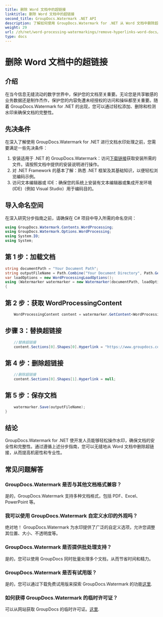 ```yaml
---
title: 删除 Word 文档中的超链接
linktitle: 删除 Word 文档中的超链接
second_title: GroupDocs.Watermark .NET API
description: 了解如何使用 GroupDocs.Watermark for .NET 从 Word 文档中删除超链接。轻松增强文档安全性。
weight: 29
url: /zh/net/word-processing-watermarkings/remove-hyperlinks-word-docs/
type: docs
---
```

# 删除 Word 文档中的超链接

## 介绍
在当今信息无缝流动的数字世界中，保护您的文档至关重要。无论您是共享敏感的业务数据还是制作杰作，保护您的内容免遭未经授权的访问和操纵都至关重要。随着 GroupDocs.Watermark for .NET 的出现，您可以通过轻松添加、删除和检测水印来确保文档的完整性。
## 先决条件
在深入了解使用 GroupDocs.Watermark for .NET 进行文档水印处理之前，您需要满足一些先决条件：
1. 安装适用于 .NET 的 GroupDocs.Watermark：访问[下载链接](https://releases.groupdocs.com/Watermark/net/)获取安装所需的文件。请按照文档中提供的安装说明进行操作。
2. 对 .NET Framework 的基本了解：熟悉 .NET 框架及其基础知识，以便轻松浏览编码示例。
3. 访问文本编辑器或 IDE：确保您的系统上安装有文本编辑器或集成开发环境 (IDE)（例如 Visual Studio）用于编码目的。

## 导入命名空间
在深入研究分步指南之前，请确保在 C# 项目中导入所需的命名空间：
```csharp
using GroupDocs.Watermark.Contents.WordProcessing;
using GroupDocs.Watermark.Options.WordProcessing;
using System.IO;
using System;
```
## 第 1 步：加载文档
```csharp
string documentPath = "Your Document Path";
string outputFileName = Path.Combine("Your Document Directory", Path.GetFileName(documentPath));
var loadOptions = new WordProcessingLoadOptions();
using (Watermarker watermarker = new Watermarker(documentPath, loadOptions))
{
```
## 第 2 步：获取 WordProcessingContent
```csharp
    WordProcessingContent content = watermarker.GetContent<WordProcessingContent>();
```
## 步骤 3：替换超链接
```csharp
    //替换超链接
    content.Sections[0].Shapes[0].Hyperlink = "https://www.groupdocs.com/”；
```
## 第 4 步：删除超链接
```csharp
    //删除超链接
    content.Sections[0].Shapes[1].Hyperlink = null;
```
## 第 5 步：保存文档
```csharp
    watermarker.Save(outputFileName);
}
```

## 结论
GroupDocs.Watermark for .NET 使开发人员能够轻松操作水印，确保文档的安全性和完整性。通过遵循上述分步指南，您可以无缝地从 Word 文档中删除超链接，从而提高机密性和专业性。
## 常见问题解答
### GroupDocs.Watermark 是否与其他文档格式兼容？
是的，GroupDocs.Watermark 支持多种文档格式，包括 PDF、Excel、PowerPoint 等。
### 我可以使用 GroupDocs.Watermark 自定义水印的外观吗？
绝对地！ GroupDocs.Watermark 为水印提供了广泛的自定义选项，允许您调整其位置、大小、不透明度等。
### GroupDocs.Watermark 是否提供批处理支持？
是的，您可以使用 GroupDocs 同时批量处理多个文档，从而节省时间和精力。
### GroupDocs.Watermark 是否有试用版？
是的，您可以通过下载免费试用版来探索 GroupDocs.Watermark 的功能[这里](https://releases.groupdocs.com/).
### 如何获得 GroupDocs.Watermark 的临时许可证？
可以从网站获取 GroupDocs 的临时许可证。[这里](https://purchase.groupdocs.com/temporary-license/).